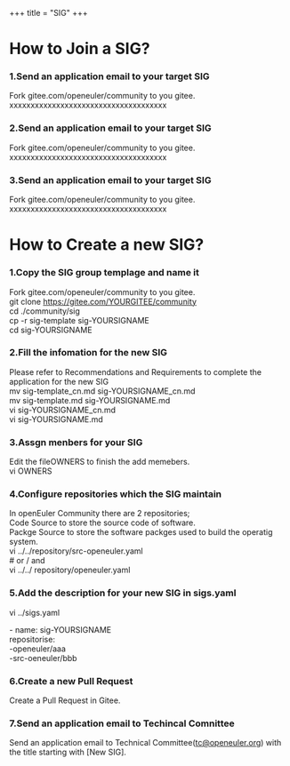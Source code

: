 +++
title = "SIG"
+++

# How to Join a SIG?  

### 1.Send an application email to your target SIG  

Fork gitee.com/openeuler/community to you gitee.  
xxxxxxxxxxxxxxxxxxxxxxxxxxxxxxxxxxxxx  

### 2.Send an application email to your target SIG  

Fork gitee.com/openeuler/community to you gitee.  
xxxxxxxxxxxxxxxxxxxxxxxxxxxxxxxxxxxxx  

### 3.Send an application email to your target SIG  

Fork gitee.com/openeuler/community to you gitee.  
xxxxxxxxxxxxxxxxxxxxxxxxxxxxxxxxxxxxx  


# How to Create a new SIG?  

### 1.Copy the SIG group templage and name it 

Fork gitee.com/openeuler/community to you gitee.  
git clone https://gitee.com/YOURGITEE/community  
cd ./community/sig  
cp -r sig-template sig-YOURSIGNAME  
cd sig-YOURSIGNAME  

### 2.Fill the infomation for the new SIG    

Please refer to Recommendations and Requirements to complete the application for the new SIG  
mv sig-template_cn.md sig-YOURSIGNAME_cn.md  
mv sig-template.md sig-YOURSIGNAME.md  
vi sig-YOURSIGNAME_cn.md  
vi sig-YOURSIGNAME.md  

### 3.Assgn menbers for your SIG  

Edit the fileOWNERS to finish the add memebers.    
vi OWNERS  

### 4.Configure repositories which the SIG maintain    

In openEuler Community there are 2 repositories;  
Code Source to store the source code of software.  
Packge Source to store the software packges used to build the operatig system.  
vi ../../repository/src-openeuler.yaml  
\# or / and  
vi ../../ repository/openeuler.yaml  

### 5.Add the description for your new SIG in sigs.yaml  
vi ../sigs.yaml  

\- name: sig-YOURSIGNAME  
  repositorise:  
  \-openeuler/aaa  
  \-src-oeneuler/bbb  

### 6.Create a new Pull Request  
Create a Pull Request in Gitee.  

### 7.Send an application email to Techincal Comnittee  
Send  an application email to Technical Committee(tc@openeuler.org) with the title starting with [New SIG].  
